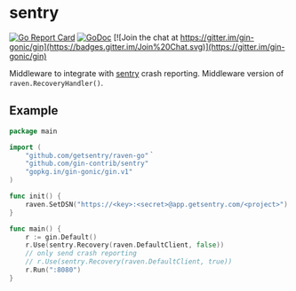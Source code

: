 # sentry

[![Go Report Card](https://goreportcard.com/badge/github.com/gin-contrib/sentry)](https://goreportcard.com/report/github.com/gin-contrib/sentry)
[![GoDoc](https://godoc.org/github.com/gin-contrib/sentry?status.svg)](https://godoc.org/github.com/gin-contrib/sentry)
[![Join the chat at https://gitter.im/gin-gonic/gin](https://badges.gitter.im/Join%20Chat.svg)](https://gitter.im/gin-gonic/gin)

Middleware to integrate with [sentry](https://getsentry.com/) crash reporting.  Middleware version of `raven.RecoveryHandler()`.

## Example

```go
package main

import (
	"github.com/getsentry/raven-go"｀
	"github.com/gin-contrib/sentry"
	"gopkg.in/gin-gonic/gin.v1"
)

func init() {
	raven.SetDSN("https://<key>:<secret>@app.getsentry.com/<project>")
}

func main() {
	r := gin.Default()
	r.Use(sentry.Recovery(raven.DefaultClient, false))
	// only send crash reporting
	// r.Use(sentry.Recovery(raven.DefaultClient, true))
	r.Run(":8080")
}
```
